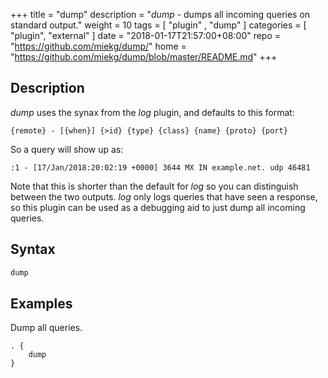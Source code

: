 +++
title = "dump"
description = "*dump* - dumps all incoming queries on standard output."
weight = 10
tags = [  "plugin" , "dump" ]
categories = [ "plugin", "external" ]
date = "2018-01-17T21:57:00+08:00"
repo = "https://github.com/miekg/dump/"
home = "https://github.com/miekg/dump/blob/master/README.md"
+++

## Description

*dump* uses the synax from the *log* plugin, and defaults to this format:

~~~
{remote} - [{when}] {>id} {type} {class} {name} {proto} {port}
~~~

So a query will show up as:

~~~
:1 - [17/Jan/2018:20:02:19 +0000] 3644 MX IN example.net. udp 46481
~~~

Note that this is shorter than the default for *log* so you can distinguish between the two outputs.
*log* only logs queries that have seen a response, so this plugin can be used as a debugging aid to
 just dump all incoming queries.

## Syntax

~~~ txt
dump
~~~

## Examples

Dump all queries.

~~~ corefile
. {
    dump
}
~~~
